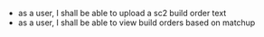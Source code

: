- as a user, I shall be able to upload a sc2 build order text
- as a user, I shall be able to view build orders based on matchup
